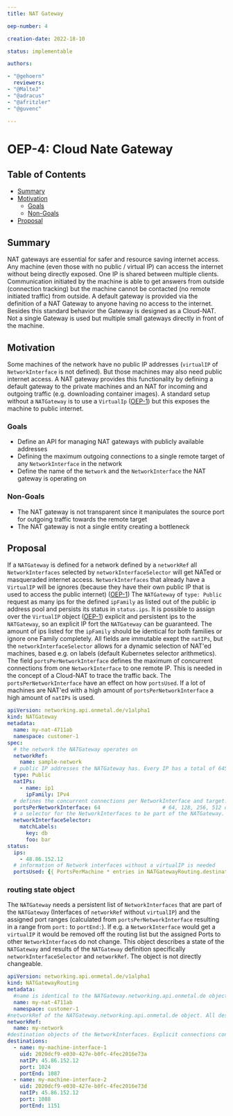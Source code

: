 ```yaml
---
title: NAT Gateway

oep-number: 4

creation-date: 2022-18-10

status: implementable

authors:

- "@gehoern"
  reviewers:
- "@MalteJ"
- "@adracus"
- "@afritzler"
- "@guvenc"

---
```


# OEP-4: Cloud Nate Gateway

## Table of Contents

- [Summary](#summary)
- [Motivation](#motivation)
    - [Goals](#goals)
    - [Non-Goals](#non-goals)
- [Proposal](#proposal)

## Summary
NAT gateways are essential for safer and resource saving internet access. Any machine (even those with no public / virtual IP) can access the internet without being directly exposed. One IP is shared between multiple clients. Communication initiated by the machine is able to get answers from outside (connection tracking) but the machine cannot be contacted (no remote initiated traffic) from outside. A default gateway is provided via the definition of a NAT Gateway to anyone having no access to the internet. Besides this standard behavior the Gateway is designed as a Cloud-NAT. Not a single Gateway is used but multiple small gateways directly in front of the machine.

## Motivation
Some machines of the network have no public IP addresses (`virtualIP` of `NetworkInterface` is not defined). But those machines may also need public internet access. A NAT gateway provides this functionality by defining a default gateway to the private machines and an NAT for incoming and outgoing traffic (e.g. downloading container images). A standard setup without a `NATGateway` is to use a `VirtualIp` ([OEP-1](01-networking-integration.md#the-virtualip-type)) but this exposes the machine to public internet.

### Goals
- Define an API for managing NAT gateways with publicly available addresses
- Defining the maximum outgoing connections to a single remote target of any `NetworkInterface` in the network
- Define the name of the `Network` and the `NetworkInterface` the NAT gateway is operating on 

### Non-Goals
- The NAT gateway is not transparent since it manipulates the source port for outgoing traffic towards the remote target
- The NAT gateway is not a single entity creating a bottleneck

## Proposal
If a `NATGateway` is defined for a network defined by a `networkRef` all `NetworkInterfaces` selected by `networkInterfaceSelector` will get NATed or masqueraded internet access. `NetworkInterfaces` that already have a `VirtualIP` will be ignores (because they have their own public IP that is used to access the public internet) ([OEP-1](01-networking-integration.md#the-networkinterface-type))
The `NATGateway` of `type: Public` request as many ips for the defined `ipFamily` as listed out of the public ip address pool and persists its status in `status.ips`. It is possible to assign over the `VirtualIP` object ([OEP-1](01-networking-integration.md#the-virtualip-type)) explicit and persistent ips to the `NATGateway`, so an explicit IP fort the `NATGateway` can be guaranteed. The amount of ips listed for the `ipFamily` should be identical for both families or ignore one Family completely.
All fields are immutable exept the `natIPs`, but the `networkInterfaceSelector` allows for a dynamic selection of NAT'ed machines, based e.g. on labels (default Kubernetes selector arithmetics).
The field `portsPerNetworkInterface` defines the maximum of concurrent connections from one `NetworkInterface` to one remote IP. This is needed in the concept of a Cloud-NAT to trace the traffic back. The `portsPerNetworkInterface` have an effect on how `portsUsed`. If a lot of machines are NAT'ed with a high amount of `portsPerNetworkInterface` a high amount of `natIPs` is used.

```yaml
apiVersion: networking.api.onmetal.de/v1alpha1
kind: NATGateway
metadata:
  name: my-nat-4711ab
  namespace: customer-1
spec:
  # the network the NATGateway operates on
  networkRef: 
    name: sample-network
  # public IP addresses the NATGateway has. Every IP has a total of 64512 (655356-1024) ports being available to machines in the NAT domain To have more ports available add more IP addresses 
  type: Public
  natIPs:
    - name: ip1
      ipFamily: IPv4
  # defines the concurrent connections per NetworkInterface and target. 64 is the default (if omitted), must be a power of 2
  portsPerNetworkInterface: 64                    # 64, 128, 256, 512 or 1024
  # a selector for the NetworkInterfaces to be part of the NATGateway. That way it is possible to define interfaces that have explicit Internet access and interfaces that do not have. All interfaces are part of NetworkRef, matching the label by k8s label selector rules and have no VirtualIP 
  networkInterfaceSelector:
    matchLabels:
      key: db
      foo: bar
status:
  ips:
    - 48.86.152.12    
  # information of Network interfaces without a virtualIP is needed
  portsUsed: {{ PortsPerMachine * entries in NATGatewayRouting.destinations }}
```

### routing state object
The `NATGateway` needs a persistent list of `NetworkInterfaces` that are part of the `NATGateway` (Interfaces of `networkRef` without `virtualIP`) and the assigned port ranges (calculated from `portsPerNetworkInterface` resulting in a range from `port:` to `portEnd:`). If e.g. a `NetworkInterface` would get a `virtualIP` it would be removed off the routing list but the assigned Ports to other `NetworkInterface`s do not change.
This object describes a state of the `NATGateway` and results of the `NATGateway` definition specifically `networkInterfaceSelector` and `networkRef`. The object is not directly changeable.

```yaml
apiVersion: networking.api.onmetal.de/v1alpha1
kind: NATGatewayRouting
metadata:
  #name is identical to the NATGateway.networking.api.onmetal.de object name since it will be mapped on it
  name: my-nat-4711ab
  namespace: customer-1
#networkRef of the NATGateway.networking.api.onmetal.de object. All destination interfaces will be part of this network
networkRef:
  name: my-network
#destination objects of the NetworkInterfaces. Explicit connections containing the k8s object uuids. And it contains the ports the object will be using for outgoing/incomming traffic on the corresponding ip
destinations:
  - name: my-machine-interface-1
    uid: 2020dcf9-e030-427e-b0fc-4fec2016e73a
    natIP: 45.86.152.12
    port: 1024
    portEnd: 1087
  - name: my-machine-interface-2
    uid: 2020dcf9-e030-427e-b0fc-4fec2016e73d
    natIP: 45.86.152.12
    port: 1088
    portEnd: 1151
```
